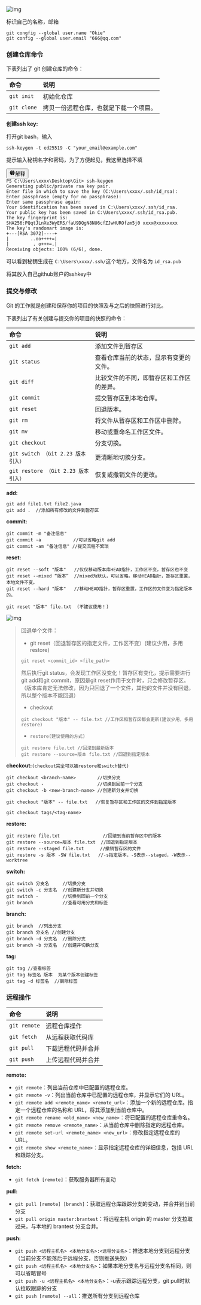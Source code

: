 ![img](images/git-command.jpg)

标识自己的名称，邮箱

```git
git congfig --global user.name "Okie"
git config --global user.email "666@qq.com"
```

### 创建仓库命令

下表列出了 git 创建仓库的命令：

| 命令          | 说明                                   |
| :------------ | :------------------------------------- |
| `git init`  | 初始化仓库                             |
| `git clone` | 拷贝一份远程仓库，也就是下载一个项目。 |

**创建ssh key:**

打开git bash，输入

```
ssh-keygen -t ed25519 -C "your_email@example.com"
```

提示输入秘钥名字和密码，为了方便起见，我这里选择不填

<pre><sider-code-explain id="sider-code-explain" data-gpts-theme="light"><div class="chat-gpt-quick-query-container"><div class="sider-code-explain-button-wrapper-common"><button class="sider-code-explain-button"><svg xmlns="http://www.w3.org/2000/svg" width="16" height="16" viewBox="0 0 16 16" fill="none"><path d="M5.68295 2C6.70532 2 7.54943 2.78898 7.67665 3.8101L7.67665 4H5.80113C5.75613 4 5.71253 4.01612 5.67779 4.04561L4.8942 4.71084C4.83578 4.6825 4.77053 4.66667 4.70169 4.66667C4.45167 4.66667 4.24898 4.8756 4.24898 5.13333C4.24898 5.39107 4.45167 5.6 4.70169 5.6C4.95172 5.6 5.1544 5.39107 5.1544 5.13333C5.1544 5.09411 5.14971 5.05602 5.14087 5.01962L5.87066 4.4H7.67665V7.8L4.0114 7.80002C3.93875 7.64234 3.78285 7.53333 3.60225 7.53333C3.35223 7.53333 3.14954 7.74227 3.14954 8C3.14954 8.25773 3.35223 8.46667 3.60225 8.46667C3.78283 8.46667 3.93871 8.35769 4.01137 8.20005L7.67665 8.2V11.6H5.87066L5.14087 10.9804C5.14971 10.944 5.1544 10.9059 5.1544 10.8667C5.1544 10.6089 4.95172 10.4 4.70169 10.4C4.45167 10.4 4.24898 10.6089 4.24898 10.8667C4.24898 11.1244 4.45167 11.3333 4.70169 11.3333C4.77053 11.3333 4.83578 11.3175 4.8942 11.2892L5.67779 11.9544C5.71253 11.9839 5.75613 12 5.80113 12H7.67665L7.67665 12.19C7.53504 13.2133 6.67959 14 5.65053 14C4.702 14 3.90447 13.3316 3.67452 12.4257C2.98645 12.1157 2.50543 11.4064 2.50543 10.581C2.50543 10.3864 2.53217 10.1982 2.58209 10.0202C1.9669 9.68964 1.54411 9.02923 1.53294 8.26565L1.53271 8.2C1.53271 7.36486 2.02928 6.64928 2.73466 6.34987C2.60485 6.10439 2.5248 5.82672 2.50852 5.53139L2.50673 5.49159C2.50413 5.4503 2.50281 5.40864 2.50281 5.36667C2.50281 4.53921 3.01594 3.8353 3.73207 3.57461C3.94984 2.6702 4.74069 2 5.68295 2Z" fill="currentColor"></path><path fill-rule="evenodd" clip-rule="evenodd" d="M12.2734 3.59773C12.0636 2.68163 11.2673 2 10.3171 2C9.29472 2 8.45061 2.78898 8.32338 3.8101V12.19C8.46499 13.2133 9.32044 14 10.3495 14C11.298 14 12.0956 13.3316 12.3255 12.4257C13.0136 12.1157 13.4946 11.4064 13.4946 10.581C13.4946 10.3864 13.4679 10.1982 13.4179 10.0202C14.0415 9.68517 14.4673 9.01132 14.4673 8.23464C14.4673 7.53577 14.1225 6.92015 13.5992 6.55985C13.5968 6.59869 13.5834 6.63721 13.5585 6.67023C13.1689 7.18747 12.7286 7.51297 12.2439 7.64614C12.235 7.67034 12.2262 7.69666 12.2179 7.72495C12.1766 7.86578 12.1552 8.02272 12.1631 8.19103C12.1697 8.33136 12.1967 8.47381 12.2473 8.6176C12.284 8.72199 12.2319 8.83738 12.1309 8.87534C12.03 8.9133 11.9184 8.85944 11.8816 8.75506C11.8175 8.57273 11.7829 8.39053 11.7745 8.21058C11.7662 8.03442 11.7829 7.86786 11.8182 7.71364C11.3286 7.73647 10.7996 7.58187 10.2368 7.24953C10.1435 7.19444 10.1111 7.07159 10.1644 6.97514C10.2177 6.87869 10.3365 6.84517 10.4298 6.90026L10.4643 6.9204C11.6 7.57618 12.5085 7.36099 13.2541 6.3709C13.4073 6.08954 13.4946 5.76481 13.4946 5.41899C13.4946 4.58509 12.9867 3.87382 12.2734 3.59773ZM9.29072 10.3742C9.25083 10.2711 9.29938 10.1541 9.39914 10.1128C9.49534 10.0731 9.60404 10.1183 9.64745 10.2141L9.65199 10.2249L9.66035 10.2429C9.67743 10.2779 9.70278 10.3199 9.73685 10.3641C9.79288 10.4367 9.86143 10.5 9.94329 10.5484C10.1435 10.6666 10.4046 10.6877 10.7488 10.5692C11.031 10.3804 11.3822 10.2904 11.7985 10.3029C11.9058 10.3061 11.9904 10.3987 11.9873 10.5097C11.9842 10.6207 11.8946 10.7081 11.7872 10.7049C11.0216 10.6821 10.5702 11.0581 10.3872 11.8781C10.3631 11.9863 10.2586 12.0538 10.154 12.0288C10.0493 12.0039 9.98396 11.8959 10.0081 11.7877C10.0721 11.501 10.1677 11.2546 10.2939 11.0496C10.0914 11.0445 9.90988 10.9919 9.75026 10.8976C9.5263 10.7653 9.3829 10.5793 9.30197 10.4007L9.30013 10.3966L9.29072 10.3742ZM10.1774 3.87702C10.07 3.87963 9.98496 3.97176 9.98748 4.0828C9.99567 4.44343 10.0709 4.75308 10.211 5.00946C9.87934 5.0337 9.55545 5.21444 9.26077 5.5776C9.19172 5.6627 9.20247 5.78956 9.28479 5.86094C9.36711 5.93232 9.48981 5.92121 9.55886 5.83611C9.79929 5.5398 10.0381 5.41437 10.2729 5.40904C10.3671 5.40691 10.4574 5.42463 10.5416 5.45708C10.5929 5.47681 10.6355 5.49935 10.6676 5.52025L10.6837 5.53124L10.6937 5.53857C10.6981 5.54159 10.7026 5.54441 10.7072 5.54694C10.9276 5.69287 11.1976 5.79553 11.5155 5.8534C11.6213 5.87267 11.7222 5.79961 11.7408 5.69022C11.7595 5.58082 11.6888 5.47653 11.583 5.45726C11.3135 5.4082 11.0909 5.3252 10.9135 5.2066L10.8962 5.19416L10.8763 5.18076C10.5506 4.94521 10.388 4.58 10.3765 4.07336C10.3739 3.96232 10.2848 3.87441 10.1774 3.87702Z" fill="currentColor"></path></svg>解释</button></div></div></sider-code-explain><code class="language-text">PS C:\Users\xxxx\Desktop\Git> ssh-keygen
Generating public/private rsa key pair.
Enter file in which to save the key (C:\Users\xxxx/.ssh/id_rsa): 
Enter passphrase (empty for no passphrase): 
Enter same passphrase again: 
Your identification has been saved in C:\Users\xxxx/.ssh/id_rsa.
Your public key has been saved in C:\Users\xxxx/.ssh/id_rsa.pub.
The key fingerprint is:
SHA256:PQqtJLnXe3WyERS/faU9DQgN8NU6cfZJwHUROfzm5j0 xxxx@xxxxxxxx
The key's randomart image is:
+---[RSA 3072]----+
|        ..oo++++=|
|         . o+++=.|
Receiving objects: 100% (6/6), done.</code></pre>

可以看到秘钥生成在 `C:\Users\xxxx/.ssh/`这个地方，文件名为 `id_rsa.pub`

将其放入自己github账户的sshkey中

### 提交与修改

Git 的工作就是创建和保存你的项目的快照及与之后的快照进行对比。

下表列出了有关创建与提交你的项目的快照的命令：

| 命令                                  | 说明                                     |
| :------------------------------------ | :--------------------------------------- |
| `git add`                           | 添加文件到暂存区                         |
| `git status`                        | 查看仓库当前的状态，显示有变更的文件。   |
| `git diff`                          | 比较文件的不同，即暂存区和工作区的差异。 |
| `git commit`                        | 提交暂存区到本地仓库。                   |
| `git reset`                         | 回退版本。                               |
| `git rm`                            | 将文件从暂存区和工作区中删除。           |
| `git mv`                            | 移动或重命名工作区文件。                 |
| `git checkout`                      | 分支切换。                               |
| `git switch （Git 2.23 版本引入）`  | 更清晰地切换分支。                       |
| `git restore （Git 2.23 版本引入）` | 恢复或撤销文件的更改。                   |

**add:**

```
git add file1.txt file2.java
git add .  //添加所有修改的文件到暂存区
```

**commit:**

```
git commit -m "备注信息"
git commit -a 			 //可以省略git add
git commit -am "备注信息" //提交流程不繁琐
```

**reset:**

```
git reset --soft "版本"   //仅仅移动版本库HEAD指针，工作区不变，暂存区也不变
git reset --mixed “版本”  //mixed为默认，可以省略。移动HEAD指针，暂存区重置，本地文件不变。
git reset --hard "版本"   //移动HEAD指针，暂存区重置，工作区的文件变为指定版本的。

git reset "版本" file.txt  (不建议使用！)
```

![img](images/827261-20190930185415960-1026615781.png)

> 回退单个文件：
>
> - git reset（回退暂存区的指定文件，工作区不变）(建议少用，多用restore)
>
> ```git
> git reset <commit_id> <file_path>
> ```
>
> 然后执行git status，会发现工作区没变化！暂存区有变化，提示需要进行git add和git commit，原因是git reset作用于文件时，只会修改暂存区。（版本库肯定无法修改，因为只回退了一个文件，其他的文件并没有回退，所以整个版本不能回退）
>
> - checkout
>
> ```
> git checkout "版本" -- file.txt //工作区和暂存区都会更新(建议少用，多用restore)
> ```
>
> - `restore(建议使用的方式)`
>
> ```
> git restore file.txt //回滚到最新版本
> git restore --source=版本 file.txt //回退到指定版本
> ```

**checkout:**`(checkout完全可以被restore和switch替代)`

```
git checkout <branch-name>  	  //切换分支
git checkout - 					  //切换到回前一个分支
git checkout -b <new-branch-name> //创建新分支并切换
```

```
git checkout "版本" -- file.txt   //恢复暂存区和工作区的文件到指定版本

git checkout tags/<tag-name> 
```

**restore:**

```
git restore file.txt                //回滚到当前暂存区中的版本
git restore --source=版本 file.txt  //回退到指定版本
git restore --staged file.txt      //撤销暂存区的文件
git restore -s 版本 -SW file.txt   //-s指定版本，-S表示--staged，-W表示--worktree
```

**switch:**

```
git switch 分支名     //切换分支
git switch -c 分支名  //创建新分支并切换
git switch -         //切换到回前一个分支
git branch           //查看可用分支和标签
```

**branch:**

```
git branch  //列出分支
git branch 分支名 //创建分支
git branch -d 分支名  //删除分支
git branch -b 分支名  //创建并切换分支
```

**tag:**

```
git tag //查看标签
git tag 标签名 版本  为某个版本创建标签
git tag -d 标签名  //删除标签
```

### 远程操作

| 命令           | 说明               |
| :------------- | :----------------- |
| `git remote` | 远程仓库操作       |
| `git fetch`  | 从远程获取代码库   |
| `git pull`   | 下载远程代码并合并 |
| `git push`   | 上传远程代码并合并 |

**remote:**

- `git remote`：列出当前仓库中已配置的远程仓库。
- `git remote -v`：列出当前仓库中已配置的远程仓库，并显示它们的 URL。
- `git remote add <remote_name> <remote_url>`：添加一个新的远程仓库。指定一个远程仓库的名称和 URL，将其添加到当前仓库中。
- `git remote rename <old_name> <new_name>`：将已配置的远程仓库重命名。
- `git remote remove <remote_name>`：从当前仓库中删除指定的远程仓库。
- `git remote set-url <remote_name> <new_url>`：修改指定远程仓库的 URL。
- `git remote show <remote_name>`：显示指定远程仓库的详细信息，包括 URL 和跟踪分支。

**fetch:**

- `git fetch [remote]`：获取服务器所有变动

**pull:**

- `git pull [remote] [branch]`：获取远程仓库跟踪分支的变动，并合并到当前分支
- `git pull origin master:brantest`：将远程主机 origin 的 master 分支拉取过来，与本地的 brantest 分支合并。

**push:**

- `git push <远程主机名> <本地分支名>:<远程分支名>`：推送本地分支到远程分支（当前分支不能落后于远程分支，否则推送失败）
- `git push <远程主机名> <本地分支名>`：如果本地分支名与远程分支名相同，则可以省略冒号
- `git push -u <远程主机名> <本地分支名>`：-u表示跟踪远程分支，git pull时默认拉取跟踪的分支
- `git push [remote] --all`：推送所有分支到远程仓库
